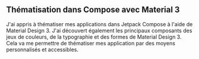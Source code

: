 ## Thématisation dans Compose avec Material 3

J'ai appris à thématiser mes applications dans Jetpack Compose à l'aide de Material Design 3. J'ai découvert également les principaux composants des jeux de couleurs, de la typographie et des formes de Material Design 3. Cela va me permettre de thématiser mes application par des moyens personnalisés et accessibles.